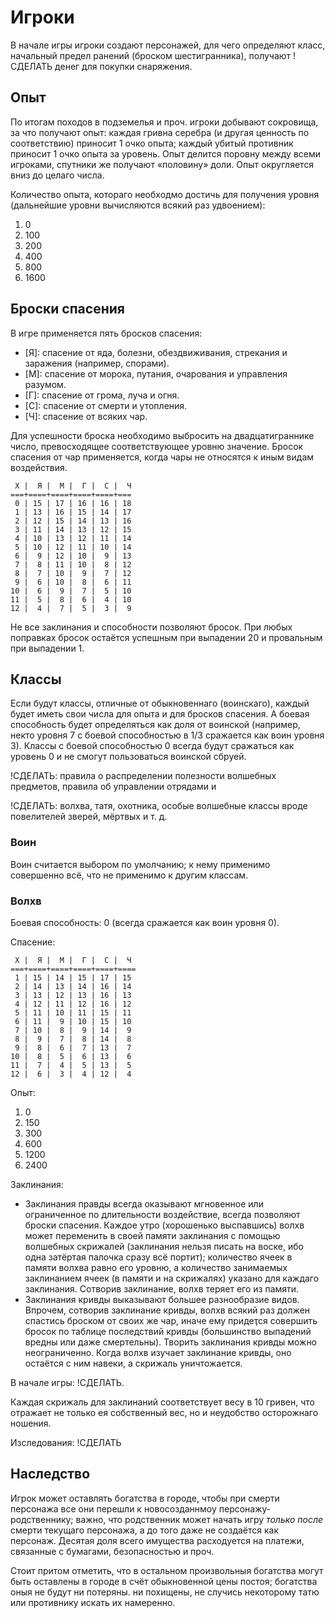 # Игроки

В начале игры игроки создают персонажей, для чего определяют класс, начальный предел ранений (броском шестигранника), получают !СДЕЛАТЬ денег для покупки снаряжения.

## Опыт

По итогам походов в подземелья и проч. игроки добывают сокровища, за что получают опыт: каждая гривна серебра (и другая ценность по соответствию) приносит 1 очко опыта; каждый убитый противник приносит 1 очко опыта за уровень. Опыт делится поровну между всеми игроками, спутники же получают «половину» доли. Опыт округляется вниз до целаго числа.

Количество опыта, котораго необходмо достичь для получения уровня (дальнейшие уровни вычисляются всякий раз удвоением):
1. 0
2. 100
3. 200
4. 400
5. 800
6. 1600

## Броски спасения

В игре применяется пять бросков спасения:
* [Я]: спасение от яда, болезни, обездвиживания, стрекания и заражения (например, спорами).
* [М]: спасение от морока, путания, очарования и управления разумом.
* [Г]: спасение от грома, луча и огня.
* [С]: спасение от смерти и утопления.
* [Ч]: спасение от всяких чар.

Для успешности броска необходимо выбросить на двадцатиграннике число, превосходящее соответствующее уровню значение. Бросок спасения от чар применяется, когда чары не относятся к иным видам воздействия.

```
 Х |  Я |  М |  Г |  С |  Ч
===+====+====+====+====+===
 0 | 15 | 17 | 16 | 16 | 18
 1 | 13 | 16 | 15 | 14 | 17
 2 | 12 | 15 | 14 | 13 | 16
 3 | 11 | 14 | 13 | 12 | 15
 4 | 10 | 13 | 12 | 11 | 14
 5 | 10 | 12 | 11 | 10 | 14
 6 |  9 | 12 | 10 |  9 | 13
 7 |  8 | 11 | 10 |  8 | 12
 8 |  7 | 10 |  9 |  7 | 12
 9 |  6 | 10 |  8 |  6 | 11
10 |  6 |  9 |  7 |  5 | 10
11 |  5 |  8 |  6 |  4 | 10
12 |  4 |  7 |  5 |  3 |  9
```

Не все заклинания и способности позволяют бросок. При любых поправках бросок остаётся успешным при выпадении 20 и провальным при выпадении 1.

## Классы

Если будут классы, отличные от обыкновеннаго (воинскаго), каждый будет иметь свои числа для опыта и для бросков спасения. А боевая способность будет определяться как доля от воинской (например, некто уровня 7 с боевой способностью в 1/3 сражается как воин уровня 3). Классы с боевой способностью 0 всегда будут сражаться как уровень 0 и не смогут пользоваться воинской сбруей.

!СДЕЛАТЬ: правила о распределении полезности волшебных предметов, правила об управлении отрядами и 

!СДЕЛАТЬ: волхва, татя, охотника, особые волшебные классы вроде повелителей зверей, мёртвых и т. д.

### Воин

Воин считается выбором по умолчанию; к нему применимо совершенно всё, что не применимо к другим классам.

### Волхв 

Боевая способность: 0 (всегда сражается как воин уровня 0).

Спасение:
```
 Х |  Я |  М |  Г |  С |  Ч
===+====+====+====+====+====
 1 | 15 | 14 | 15 | 17 | 15
 2 | 14 | 13 | 14 | 16 | 14
 3 | 13 | 12 | 13 | 16 | 13
 4 | 12 | 11 | 12 | 16 | 12
 5 | 11 | 10 | 11 | 15 | 11
 6 | 11 |  9 | 10 | 15 | 10
 7 | 10 |  8 |  9 | 14 |  9
 8 |  9 |  7 |  8 | 14 |  8
 9 |  8 |  6 |  7 | 13 |  7
10 |  8 |  5 |  6 | 13 |  6
11 |  7 |  4 |  5 | 13 |  5
12 |  6 |  3 |  4 | 12 |  4
```

Опыт:
1. 0
2. 150
3. 300
4. 600
5. 1200
6. 2400

Заклинания:
* Заклинания правды всегда оказывают мгновенное или ограниченное по длительности воздействие, всегда позволяют броски спасения. Каждое утро (хорошенько выспавшись) волхв может переменить в своей памяти заклинания с помощью волшебных скрижалей (заклинания нельзя писать на воске, ибо одна затёртая палочка сразу всё портит); количество ячеек в памяти волхва равно его уровню, а количество занимаемых заклинанием ячеек (в памяти и на скрижалях) указано для каждаго заклинания. Сотворив заклинание, волхв теряет его из памяти.
* Заклинания кривды выказывают большее разнообразие видов. Впрочем, сотворив заклинание кривды, волхв всякий раз должен спастись броском от своих же чар, иначе ему придеҭся совершить бросок по таблице последствий кривды (большинство выпадений вредны или даже смертельны). Творить заклинания кривды можно неограниченно. Когда волхв изучает заклинание кривды, оно остаётся с ним навеки, а скрижаль уничтожается.

В начале игры: !СДЕЛАТЬ.

Каждая скрижаль для заклинаний соответствует весу в 10 гривен, что отражает не только ея собственный вес, но и неудобство осторожнаго ношения.

Изследования: !СДЕЛАТЬ

## Наследство

Игрок может оставлять богатства в городе, чтобы при смерти персонажа все они перешли к новосозданнмоу персонажу-родственнику; важно, что родственник может начать игру _только после_ смерти текущаго персонажа, а до того даже не создаётся как персонаж. Десятая доля всего имущества расходуется на платежи, связанные с бумагами, безопасностью и проч.

Стоит притом отметить, что в остальном произвольныя богатства могут быть оставлены в городе в счёт обыкновенной цены постоя; богатства оныя не будут ни потеряны. ни похищены, не случись некоторому татю или противнику искать их намеренно.
